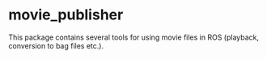 <!-- SPDX-License-Identifier: BSD-3-Clause -->
<!-- SPDX-FileCopyrightText: Czech Technical University in Prague -->

# movie_publisher

This package contains several tools for using movie files in ROS (playback, conversion to bag files etc.).